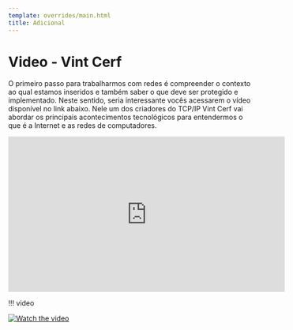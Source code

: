 ```yaml
---
template: overrides/main.html
title: Adicional
---
```


# Video - Vint Cerf

O primeiro passo para trabalharmos com redes é compreender o contexto ao qual estamos inseridos e também saber o que deve ser protegido e implementado. Neste sentido, seria interessante vocês acessarem o vídeo disponível no link abaixo. Nele um dos criadores do TCP/IP Vint Cerf vai abordar os principais acontecimentos tecnológicos para entendermos o que é a Internet e as redes de computadores.

<!-- <figure class="mdx-video" markdown>
  <div class="mdx-video__inner">
    <iframe src="https://www.youtube.com/watch?v=0kL2zNNgqzk" allowfullscreen></iframe>
  </div>
  <figcaption markdown>

"https://www.youtube.com/watch?v=0kL2zNNgqzk"

  </figcaption>
</figure> -->


<iframe width="560" height="315" src="https://www.youtube.com/embed/0kL2zNNgqzk" title="YouTube video player" frameborder="0" allow="accelerometer; autoplay; clipboard-write; encrypted-media; gyroscope; picture-in-picture" allowfullscreen></iframe>



!!! video

  [![Watch the video](https://img.youtube.com/vi/T-D1KVIuvjA/maxresdefault.jpg)](https://www.youtube.com/embed/0kL2zNNgqzk)

